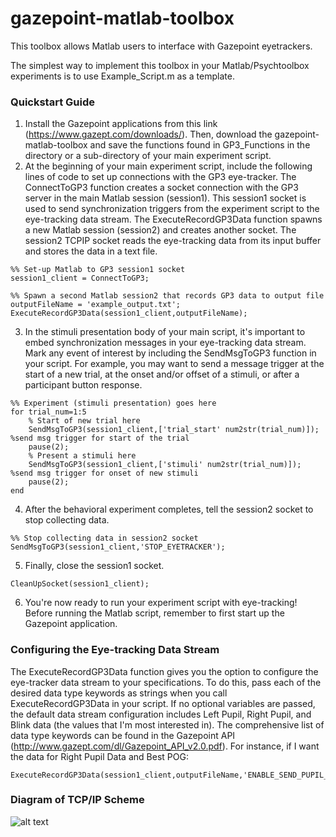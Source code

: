 # gazepoint-matlab-toolbox
This toolbox allows Matlab users to interface with Gazepoint eyetrackers.

The simplest way to implement this toolbox in your Matlab/Psychtoolbox experiments is to use Example_Script.m as a template. 

### Quickstart Guide
1. Install the Gazepoint applications from this link (https://www.gazept.com/downloads/). Then, download the gazepoint-matlab-toolbox and save the functions found in GP3_Functions in the directory or a sub-directory of your main experiment script.
2. At the beginning of your main experiment script, include the following lines of code to set up connections with the GP3 eye-tracker. The ConnectToGP3 function creates a socket connection with the GP3 server in the main Matlab session (session1). This session1 socket is used to send synchronization triggers from the experiment script to the eye-tracking data stream. The ExecuteRecordGP3Data function spawns a new Matlab session (session2) and creates another socket. The session2 TCPIP socket reads the eye-tracking data from its input buffer and stores the data in a text file.
```
%% Set-up Matlab to GP3 session1 socket
session1_client = ConnectToGP3;

%% Spawn a second Matlab session2 that records GP3 data to output file
outputFileName = 'example_output.txt';
ExecuteRecordGP3Data(session1_client,outputFileName);
```
3. In the stimuli presentation body of your main script, it's important to embed synchronization messages in your eye-tracking data stream. Mark any event of interest by including the SendMsgToGP3 function in your script. For example, you may want to send a message trigger at the start of a new trial, at the onset and/or offset of a stimuli, or after a participant button response.
```
%% Experiment (stimuli presentation) goes here
for trial_num=1:5
    % Start of new trial here
    SendMsgToGP3(session1_client,['trial_start' num2str(trial_num)]); %send msg trigger for start of the trial
    pause(2);
    % Present a stimuli here
    SendMsgToGP3(session1_client,['stimuli' num2str(trial_num)]); %send msg trigger for onset of new stimuli
    pause(2);  
end
```
4. After the behavioral experiment completes, tell the session2 socket to stop collecting data.
```
%% Stop collecting data in session2 socket
SendMsgToGP3(session1_client,'STOP_EYETRACKER');
```
5. Finally, close the session1 socket.
```
CleanUpSocket(session1_client);
```
6. You're now ready to run your experiment script with eye-tracking! Before running the Matlab script, remember to first start up the Gazepoint application.

### Configuring the Eye-tracking Data Stream
The ExecuteRecordGP3Data function gives you the option to configure the eye-tracker data stream to your specifications. To do this, pass each of the desired data type keywords as strings when you call ExecuteRecordGP3Data in your script. If no optional variables are passed, the default data stream configuration includes Left Pupil, Right Pupil, and Blink data (the values that I'm most interested in). The comprehensive list of data type keywords can be found in the Gazepoint API (http://www.gazept.com/dl/Gazepoint_API_v2.0.pdf). For instance, if I want the data for Right Pupil Data and Best POG:
```
ExecuteRecordGP3Data(session1_client,outputFileName,'ENABLE_SEND_PUPIL_RIGHT','ENABLE_SEND_POG_BEST');
```

### Diagram of TCP/IP Scheme
![alt text](https://raw.githubusercontent.com/RingoHHuang/gazepoint-matlab-toolbox/blob/master/GP3_Matlab_TCPIP_Diagram.png)
